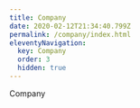 ```yaml
---
title: Company
date: 2020-02-12T21:34:40.799Z
permalink: /company/index.html
eleventyNavigation:
  key: Company
  order: 3
  hidden: true
---
```

Company
